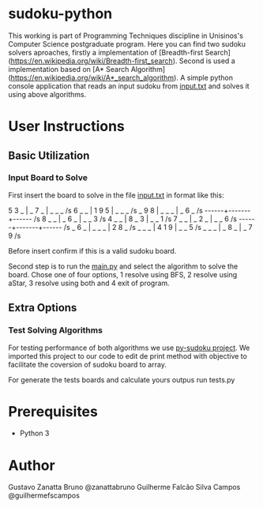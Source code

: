 # sudoku-python

This working is part of Programming Techniques discipline in Unisinos's Computer Science postgraduate program. Here you can find two sudoku solvers aproaches, firstly a implementation of [Breadth-first Search] (https://en.wikipedia.org/wiki/Breadth-first_search). Second is used a implementation based on [A* Search Algorithm] (https://en.wikipedia.org/wiki/A*_search_algorithm).
 A simple python console application that reads an input sudoku from [input.txt](input.txt) and solves it using above algorithms.

 # User Instructions
 ## Basic Utilization
 ### Input Board to Solve

 First insert the board to solve in the file [input.txt](input.txt) in format like this:

5 3 _ | _ 7 _ | _ _ _ /s
6 _ _ | 1 9 5 | _ _ _ /s
_ 9 8 | _ _ _ | _ 6 _ /s
------+-------+------ /s
8 _ _ | _ 6 _ | _ _ 3 /s
4 _ _ | 8 _ 3 | _ _ 1 /s
7 _ _ | _ 2 _ | _ _ 6 /s
------+-------+------ /s
_ 6 _ | _ _ _ | 2 8 _ /s
_ _ _ | 4 1 9 | _ _ 5 /s
_ _ _ | _ 8 _ | _ 7 9 /s

Before insert confirm if this is a valid sudoku board.

Second step is to run the [main.py](main.py) and select the algorithm to solve the board. Chose one of four options, 1 resolve using BFS, 2 resolve using aStar, 3 resolve using both and 4 exit of program.

 ## Extra Options
 ### Test Solving Algorithms

For testing performance of both algorithms we use [py-sudoku project](https://pypi.org/project/py-sudoku/). We imported this project to our code to edit de print method with objective to facilitate the coversion of sudoku board to array.

For generate the tests boards and calculate yours outpus run tests.py
 

# Prerequisites
  * Python 3

# Author
Gustavo Zanatta Bruno @zanattabruno
Guilherme Falcão Silva Campos @guilhermefscampos